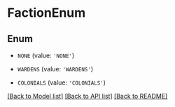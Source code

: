 # FactionEnum


## Enum

* `NONE` (value: `'NONE'`)

* `WARDENS` (value: `'WARDENS'`)

* `COLONIALS` (value: `'COLONIALS'`)

[[Back to Model list]](../README.md#documentation-for-models) [[Back to API list]](../README.md#documentation-for-api-endpoints) [[Back to README]](../README.md)



